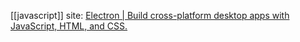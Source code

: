 [[javascript]]
site: [Electron | Build cross-platform desktop apps with JavaScript, HTML, and CSS.](https://www.electronjs.org/)